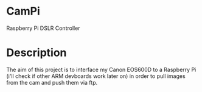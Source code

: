 CamPi
=====

Raspberry Pi DSLR Controller


Description
===

The aim of this project is to interface my Canon EOS600D
to a Raspberry Pi (i'll check if other ARM devboards work
later on) in order to pull images from the cam and push them
via ftp.
